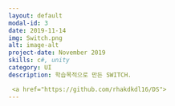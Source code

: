 ```yaml
---
layout: default
modal-id: 3
date: 2019-11-14
img: Switch.png
alt: image-alt
project-date: November 2019
skills: c#, unity
category: UI
description: 학습목적으로 만든 SWITCH.

 <a href="https://github.com/rhakdkdl16/DS">
---
```

